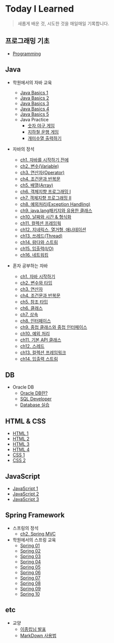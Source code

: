 # Today I Learned

> 새롭게 배운 것, 시도한 것을 매일매일 기록합니다.

## 프로그래밍 기초
- [Programming](https://github.com/paikjonghun/TIL/blob/main/Java/Programming.md)

## Java

- 학원에서의 자바 교육
  - [Java Basics 1](https://github.com/paikjonghun/TIL/blob/main/Java/Java-Basics/Java-Basics1.md)
  - [Java Basics 2](https://github.com/paikjonghun/TIL/blob/main/Java/Java-Basics/Java-Basics2.md)
  - [Java Basics 3](https://github.com/paikjonghun/TIL/blob/main/Java/Java-Basics/Java-Basics3.md)
  - [Java Basics 4](https://github.com/paikjonghun/TIL/blob/main/Java/Java-Basics/Java-Basics4.md)
  - [Java Basics 5](https://github.com/paikjonghun/TIL/blob/main/Java/Java-Basics/Java-Basics5.md)
  - Java Practice
      - [숫자 야구 게임](https://github.com/paikjonghun/TIL/blob/main/Java/Java-Practice/Number-Baseball.md)
      - [지하철 운행 게임](https://github.com/paikjonghun/TIL/blob/main/Java/Java-Practice/subway.md)
      - [개미수열 출력하기](https://github.com/paikjonghun/TIL/blob/main/Java/Java-Practice/Look_and_Say_Sequence.md)

- 자바의 정석
  - [ch1. 자바를 시작하기 전에](https://github.com/paikjonghun/TIL/blob/main/Java/%EC%9E%90%EB%B0%94%EC%9D%98-%EC%A0%95%EC%84%9D/ch1.md)
  - [ch2. 변수(Variable)](https://github.com/paikjonghun/TIL/blob/main/Java/%EC%9E%90%EB%B0%94%EC%9D%98-%EC%A0%95%EC%84%9D/ch2.md)
  - [ch3. 연산자(Operator)](https://github.com/paikjonghun/TIL/blob/main/Java/%EC%9E%90%EB%B0%94%EC%9D%98-%EC%A0%95%EC%84%9D/ch3.md)
  - [ch4. 조건문과 반복문](https://github.com/paikjonghun/TIL/blob/main/Java/%EC%9E%90%EB%B0%94%EC%9D%98-%EC%A0%95%EC%84%9D/ch4.md)
  - [ch5. 배열(Array)](https://github.com/paikjonghun/TIL/blob/main/Java/%EC%9E%90%EB%B0%94%EC%9D%98-%EC%A0%95%EC%84%9D/ch5.md)
  - [ch6. 객체지향 프로그래밍 I](https://github.com/paikjonghun/TIL/blob/main/Java/%EC%9E%90%EB%B0%94%EC%9D%98-%EC%A0%95%EC%84%9D/ch6.md)
  - [ch7. 객체지향 프로그래밍 II](https://github.com/paikjonghun/TIL/blob/main/Java/%EC%9E%90%EB%B0%94%EC%9D%98-%EC%A0%95%EC%84%9D/ch7.md)
  - [ch8. 예외처리(Exception Handling)](https://github.com/paikjonghun/TIL/blob/main/Java/%EC%9E%90%EB%B0%94%EC%9D%98-%EC%A0%95%EC%84%9D/ch8.md)
  - [ch9. java.lang패키지와 유용한 클래스](https://github.com/paikjonghun/TIL/blob/main/Java/%EC%9E%90%EB%B0%94%EC%9D%98-%EC%A0%95%EC%84%9D/ch9.md)
  - [ch10. 날짜와 시간 & 형식화](https://github.com/paikjonghun/TIL/blob/main/Java/%EC%9E%90%EB%B0%94%EC%9D%98-%EC%A0%95%EC%84%9D/ch10.md)
  - [ch11. 컬렉션 프레임웍](https://github.com/paikjonghun/TIL/blob/main/Java/%EC%9E%90%EB%B0%94%EC%9D%98-%EC%A0%95%EC%84%9D/ch11.md)
  - [ch12. 지네릭스, 열거형, 애너테이션](https://github.com/paikjonghun/TIL/blob/main/Java/%EC%9E%90%EB%B0%94%EC%9D%98-%EC%A0%95%EC%84%9D/ch12.md)
  - [ch13. 쓰레드(Thread)](https://github.com/paikjonghun/TIL/blob/main/Java/%EC%9E%90%EB%B0%94%EC%9D%98-%EC%A0%95%EC%84%9D/ch13.md)
  - [ch14. 람다와 스트림](https://github.com/paikjonghun/TIL/blob/main/Java/%EC%9E%90%EB%B0%94%EC%9D%98-%EC%A0%95%EC%84%9D/ch14.md)
  - [ch15. 입출력(I/O)]()
  - [ch16. 네트워킹]()

- 혼자 공부하는 자바
  - [ch1. 자바 시작하기](https://github.com/paikjonghun/TIL/blob/main/Java/%ED%98%BC%EC%9E%90-%EA%B3%B5%EB%B6%80%ED%95%98%EB%8A%94-%EC%9E%90%EB%B0%94/chap01.md)
  - [ch2. 변수와 타입](https://github.com/paikjonghun/TIL/blob/main/Java/%ED%98%BC%EC%9E%90-%EA%B3%B5%EB%B6%80%ED%95%98%EB%8A%94-%EC%9E%90%EB%B0%94/chap02.md)
  - [ch3. 연산자](https://github.com/paikjonghun/TIL/blob/main/Java/%ED%98%BC%EC%9E%90-%EA%B3%B5%EB%B6%80%ED%95%98%EB%8A%94-%EC%9E%90%EB%B0%94/chap03.md)
  - [ch4. 조건문과 반복문](https://github.com/paikjonghun/TIL/blob/main/Java/%ED%98%BC%EC%9E%90-%EA%B3%B5%EB%B6%80%ED%95%98%EB%8A%94-%EC%9E%90%EB%B0%94/chap04.md)
  - [ch5. 참조 타입](https://github.com/paikjonghun/TIL/blob/main/Java/%ED%98%BC%EC%9E%90-%EA%B3%B5%EB%B6%80%ED%95%98%EB%8A%94-%EC%9E%90%EB%B0%94/chap05.md)
  - [ch6. 클래스](https://github.com/paikjonghun/TIL/blob/main/Java/%ED%98%BC%EC%9E%90-%EA%B3%B5%EB%B6%80%ED%95%98%EB%8A%94-%EC%9E%90%EB%B0%94/chap06.md)
  - [ch7. 상속](https://github.com/paikjonghun/TIL/blob/main/Java/%ED%98%BC%EC%9E%90-%EA%B3%B5%EB%B6%80%ED%95%98%EB%8A%94-%EC%9E%90%EB%B0%94/chap07.md)
  - [ch8. 인터페이스](https://github.com/paikjonghun/TIL/blob/main/Java/%ED%98%BC%EC%9E%90-%EA%B3%B5%EB%B6%80%ED%95%98%EB%8A%94-%EC%9E%90%EB%B0%94/chap08.md)
  - [ch9. 중첩 클래스와 중첩 인터페이스](https://github.com/paikjonghun/TIL/blob/main/Java/%ED%98%BC%EC%9E%90-%EA%B3%B5%EB%B6%80%ED%95%98%EB%8A%94-%EC%9E%90%EB%B0%94/chap09.md)
  - [ch10. 예외 처리](https://github.com/paikjonghun/TIL/blob/main/Java/%ED%98%BC%EC%9E%90-%EA%B3%B5%EB%B6%80%ED%95%98%EB%8A%94-%EC%9E%90%EB%B0%94/chap10.md)
  - [ch11. 기본 API 클래스](https://github.com/paikjonghun/TIL/blob/main/Java/%ED%98%BC%EC%9E%90-%EA%B3%B5%EB%B6%80%ED%95%98%EB%8A%94-%EC%9E%90%EB%B0%94/chap11.md)
  - [ch12. 스레드](https://github.com/paikjonghun/TIL/blob/main/Java/%ED%98%BC%EC%9E%90-%EA%B3%B5%EB%B6%80%ED%95%98%EB%8A%94-%EC%9E%90%EB%B0%94/chap12.md)
  - [ch13. 컬렉션 프레임워크]()
  - [ch14. 입출력 스트림]()


## DB

- Oracle DB
  - [Oracle DB란?](https://github.com/paikjonghun/TIL/blob/main/Database/Oracle-Database.md)
  - [SQL Developer](https://github.com/paikjonghun/TIL/blob/main/Database/SQL-Developer.md)
  - [Database 실습](https://github.com/paikjonghun/TIL/blob/main/Database/Oracle-Database-Exam.md)

## HTML & CSS

- [HTML 1](https://github.com/paikjonghun/TIL/blob/main/HTML%26CSS/HTML1.md)
- [HTML 2](https://github.com/paikjonghun/TIL/blob/main/HTML%26CSS/HTML2.md)
- [HTML 3](https://github.com/paikjonghun/TIL/blob/main/HTML%26CSS/HTML3.md)
- [HTML 4](https://github.com/paikjonghun/TIL/blob/main/HTML%26CSS/HTML4.md)
- [CSS 1](https://github.com/paikjonghun/TIL/blob/main/HTML%26CSS/CSS1.md)
- [CSS 2](https://github.com/paikjonghun/TIL/blob/main/HTML%26CSS/CSS2.md)

## JavaScript

- [JavaScript 1](https://github.com/paikjonghun/TIL/blob/main/JavaScript/JavaScript1.md)
- [JavaScript 2](https://github.com/paikjonghun/TIL/blob/main/JavaScript/JavaScript2.md)
- [JavaScript 3](https://github.com/paikjonghun/TIL/blob/main/JavaScript/JavaScript3.md)

## Spring Framework

- 스프링의 정석
  - [ch2. Spring MVC](https://github.com/paikjonghun/TIL/blob/main/Spring/%EC%8A%A4%ED%94%84%EB%A7%81%EC%9D%98-%EC%A0%95%EC%84%9D/ch2.md)
- 학원에서의 스프링 교육
  - [Spring 01](https://github.com/paikjonghun/TIL/blob/main/Spring/Spring01.md)
  - [Spring 02](https://github.com/paikjonghun/TIL/blob/main/Spring/Spring02.md)
  - [Spring 03](https://github.com/paikjonghun/TIL/blob/main/Spring/Spring03.md)
  - [Spring 04](https://github.com/paikjonghun/TIL/blob/main/Spring/Spring04.md)
  - [Spring 05](https://github.com/paikjonghun/TIL/blob/main/Spring/Spring05.md)
  - [Spring 06](https://github.com/paikjonghun/TIL/blob/main/Spring/Spring06.md)
  - [Spring 07](https://github.com/paikjonghun/TIL/blob/main/Spring/Spring07.md)
  - [Spring 08](https://github.com/paikjonghun/TIL/blob/main/Spring/Spring08.md)
  - [Spring 09](https://github.com/paikjonghun/TIL/blob/main/Spring/Spring09.md)
  - [Spring 10](https://github.com/paikjonghun/TIL/blob/main/Spring/Spring10.md)


## etc

- 교양
    - [이종립님 발표](https://github.com/paikjonghun/TIL/blob/main/%EA%B5%90%EC%96%91/HowToGrow.md)
    - [MarkDown 사용법](https://github.com/paikjonghun/TIL/blob/main/etc/MarkDown.md)



